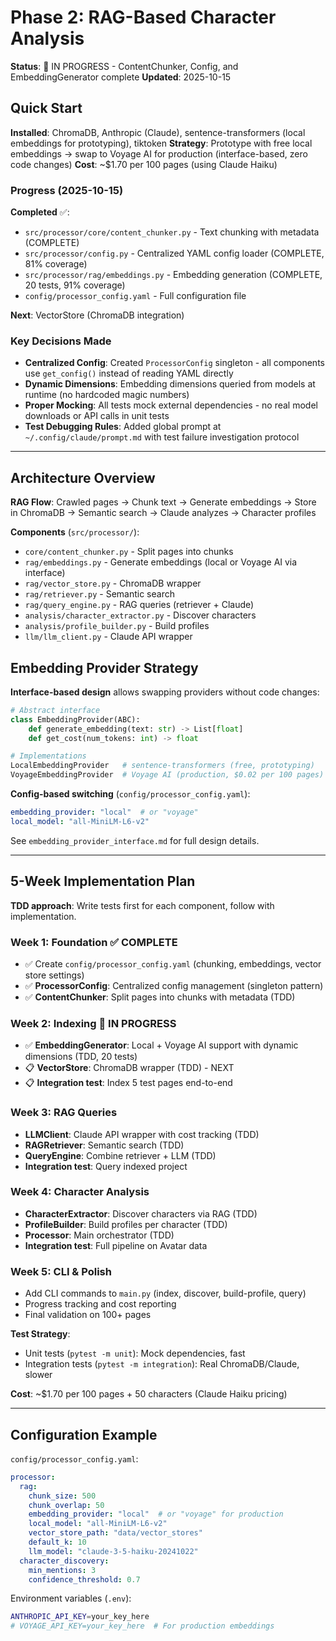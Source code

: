 # Phase 2: RAG-Based Character Analysis

**Status**: 🔄 IN PROGRESS - ContentChunker, Config, and EmbeddingGenerator complete
**Updated**: 2025-10-15

## Quick Start

**Installed**: ChromaDB, Anthropic (Claude), sentence-transformers (local embeddings for prototyping), tiktoken
**Strategy**: Prototype with free local embeddings → swap to Voyage AI for production (interface-based, zero code changes)
**Cost**: ~$1.70 per 100 pages (using Claude Haiku)

### Progress (2025-10-15)

**Completed** ✅:
- `src/processor/core/content_chunker.py` - Text chunking with metadata (COMPLETE)
- `src/processor/config.py` - Centralized YAML config loader (COMPLETE, 81% coverage)
- `src/processor/rag/embeddings.py` - Embedding generation (COMPLETE, 20 tests, 91% coverage)
- `config/processor_config.yaml` - Full configuration file

**Next**: VectorStore (ChromaDB integration)

### Key Decisions Made
- **Centralized Config**: Created `ProcessorConfig` singleton - all components use `get_config()` instead of reading YAML directly
- **Dynamic Dimensions**: Embedding dimensions queried from models at runtime (no hardcoded magic numbers)
- **Proper Mocking**: All tests mock external dependencies - no real model downloads or API calls in unit tests
- **Test Debugging Rules**: Added global prompt at `~/.config/claude/prompt.md` with test failure investigation protocol

---

## Architecture Overview

**RAG Flow**: Crawled pages → Chunk text → Generate embeddings → Store in ChromaDB → Semantic search → Claude analyzes → Character profiles

**Components** (`src/processor/`):
- `core/content_chunker.py` - Split pages into chunks
- `rag/embeddings.py` - Generate embeddings (local or Voyage AI via interface)
- `rag/vector_store.py` - ChromaDB wrapper
- `rag/retriever.py` - Semantic search
- `rag/query_engine.py` - RAG queries (retriever + Claude)
- `analysis/character_extractor.py` - Discover characters
- `analysis/profile_builder.py` - Build profiles
- `llm/llm_client.py` - Claude API wrapper

## Embedding Provider Strategy

**Interface-based design** allows swapping providers without code changes:

```python
# Abstract interface
class EmbeddingProvider(ABC):
    def generate_embedding(text: str) -> List[float]
    def get_cost(num_tokens: int) -> float

# Implementations
LocalEmbeddingProvider   # sentence-transformers (free, prototyping)
VoyageEmbeddingProvider  # Voyage AI (production, $0.02 per 100 pages)
```

**Config-based switching** (`config/processor_config.yaml`):
```yaml
embedding_provider: "local"  # or "voyage"
local_model: "all-MiniLM-L6-v2"
```

See `embedding_provider_interface.md` for full design details.

---

## 5-Week Implementation Plan

**TDD approach**: Write tests first for each component, follow with implementation.

### Week 1: Foundation ✅ COMPLETE
- ✅ Create `config/processor_config.yaml` (chunking, embeddings, vector store settings)
- ✅ **ProcessorConfig**: Centralized config management (singleton pattern)
- ✅ **ContentChunker**: Split pages into chunks with metadata (TDD)

### Week 2: Indexing 🔄 IN PROGRESS
- ✅ **EmbeddingGenerator**: Local + Voyage AI support with dynamic dimensions (TDD, 20 tests)
- 📋 **VectorStore**: ChromaDB wrapper (TDD) - NEXT
- 📋 **Integration test**: Index 5 test pages end-to-end

### Week 3: RAG Queries
- **LLMClient**: Claude API wrapper with cost tracking (TDD)
- **RAGRetriever**: Semantic search (TDD)
- **QueryEngine**: Combine retriever + LLM (TDD)
- **Integration test**: Query indexed project

### Week 4: Character Analysis
- **CharacterExtractor**: Discover characters via RAG (TDD)
- **ProfileBuilder**: Build profiles per character (TDD)
- **Processor**: Main orchestrator (TDD)
- **Integration test**: Full pipeline on Avatar data

### Week 5: CLI & Polish
- Add CLI commands to `main.py` (index, discover, build-profile, query)
- Progress tracking and cost reporting
- Final validation on 100+ pages

**Test Strategy**:
- Unit tests (`pytest -m unit`): Mock dependencies, fast
- Integration tests (`pytest -m integration`): Real ChromaDB/Claude, slower

**Cost**: ~$1.70 per 100 pages + 50 characters (Claude Haiku pricing)

---

## Configuration Example

`config/processor_config.yaml`:
```yaml
processor:
  rag:
    chunk_size: 500
    chunk_overlap: 50
    embedding_provider: "local"  # or "voyage" for production
    local_model: "all-MiniLM-L6-v2"
    vector_store_path: "data/vector_stores"
    default_k: 10
    llm_model: "claude-3-5-haiku-20241022"
  character_discovery:
    min_mentions: 3
    confidence_threshold: 0.7
```

Environment variables (`.env`):
```bash
ANTHROPIC_API_KEY=your_key_here
# VOYAGE_API_KEY=your_key_here  # For production embeddings
```
